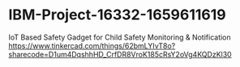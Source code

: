 # IBM-Project-16332-1659611619
IoT Based Safety Gadget for Child Safety Monitoring &amp; Notification
https://www.tinkercad.com/things/62bmLYIvT8o?sharecode=D1um4DqshhHD_CrfDR8VroK185cRsY2oVg4KQDzKl30
